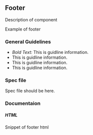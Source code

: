 <div id="Overview"></div>

## Footer

Description of component

Example of footer

<div id="General-Guideline"></div>

### General Guidelines

- _Bold Text:_ This is guidline information.
- This is guidline information.
- This is guidline information.
- This is guidline information.

<div id="Spec-file"></div>

### Spec file

Spec file should be here.

<div id="Documentation"></div>

### Documentaion

##### HTML

Snippet of footer html
